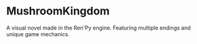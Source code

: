 # MushroomKingdom
A visual novel made in the Ren'Py engine. Featuring multiple endings and unique game mechanics.
